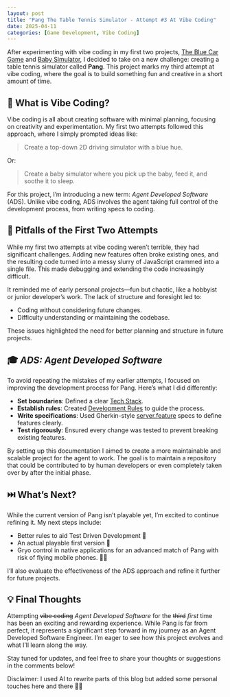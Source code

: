 ```yaml
---
layout: post
title: "Pang The Table Tennis Simulator - Attempt #3 At Vibe Coding"
date: 2025-04-11
categories: [Game Development, Vibe Coding]
---
```


After experimenting with vibe coding in my first two projects, [The Blue Car Game](https://tomhofman.dev/posts/vibe-coding-let-me-talk-you-through/) and [Baby Simulator](https://github.com/ausernamedtom/baby-simulator), I decided to take on a new challenge: creating a table tennis simulator called **Pang**. This project marks my third attempt at vibe coding, where the goal is to build something fun and creative in a short amount of time.

## 🌈 What is Vibe Coding?

Vibe coding is all about creating software with minimal planning, focusing on creativity and experimentation. My first two attempts followed this approach, where I simply prompted ideas like:

> Create a top-down 2D driving simulator with a blue hue.

Or:

> Create a baby simulator where you pick up the baby, feed it, and soothe it to sleep.

For this project, I’m introducing a new term: _Agent Developed Software_ (ADS). Unlike vibe coding, ADS involves the agent taking full control of the development process, from writing specs to coding.

## 🐛 Pitfalls of the First Two Attempts

While my first two attempts at vibe coding weren’t terrible, they had significant challenges. Adding new features often broke existing ones, and the resulting code turned into a messy slurry of JavaScript crammed into a single file. This made debugging and extending the code increasingly difficult.

It reminded me of early personal projects—fun but chaotic, like a hobbyist or junior developer’s work. The lack of structure and foresight led to:

- Coding without considering future changes.
- Difficulty understanding or maintaining the codebase.

These issues highlighted the need for better planning and structure in future projects.

## 🎓 _ADS: Agent Developed Software_

To avoid repeating the mistakes of my earlier attempts, I focused on improving the development process for Pang. Here’s what I did differently:

- **Set boundaries**: Defined a clear [Tech Stack](https://github.com/ausernamedtom/pang/blob/main/docs/technical-stack.md).
- **Establish rules**: Created [Development Rules](https://github.com/ausernamedtom/pang/blob/main/docs/development-rules.md) to guide the process.
- **Write specifications**: Used Gherkin-style [server.feature](https://github.com/ausernamedtom/pang/blob/main/specs/server.feature) specs to define features clearly.
- **Test rigorously**: Ensured every change was tested to prevent breaking existing features.

By setting up this documentation I aimed to create a more maintainable and scalable project for the agent to work. The goal is to maintain a repository that could be contributed to by human developers or even completely taken over by after the initial phase.

## ⏭️ What’s Next?

While the current version of Pang isn’t playable yet, I’m excited to continue refining it. My next steps include:

- Better rules to aid Test Driven Development 🧪
- An actual playable first version 🏓
- Gryo control in native applications for an advanced match of Pang with risk of flying mobile phones. 🙋‍♂️

I’ll also evaluate the effectiveness of the ADS approach and refine it further for future projects.

## 💡 Final Thoughts

Attempting ~~vibe coding~~ _Agent Developed Software_ for the ~~third~~ _first_ time has been an exciting and rewarding experience. While Pang is far from perfect, it represents a significant step forward in my journey as an Agent Developed Software Engineer. I’m eager to see how this project evolves and what I’ll learn along the way.

Stay tuned for updates, and feel free to share your thoughts or suggestions in the comments below!

Disclaimer: I used AI to rewrite parts of this blog but added some personal touches here and there 🤖🤓
